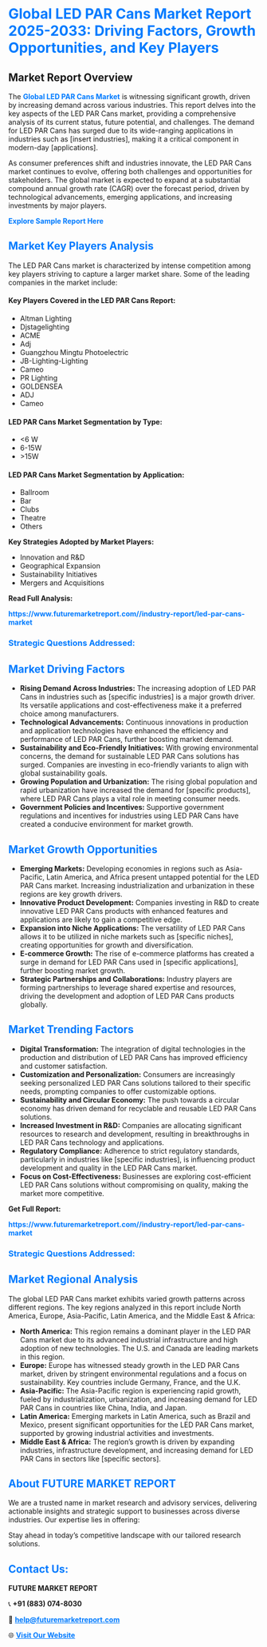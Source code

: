 <h1 style="color: #007BFF;">Global LED PAR Cans Market Report 2025-2033: Driving Factors, Growth Opportunities, and Key Players</h1>

<section id="overview">
<h2>Market Report Overview</h2>
<p>The <a href="https://www.futuremarketreport.com//industry-report/led-par-cans-market" style="color: #007BFF; text-decoration: none;"><strong>Global LED PAR Cans Market</strong></a> is witnessing significant growth, driven by increasing demand across various industries. This report delves into the key aspects of the LED PAR Cans market, providing a comprehensive analysis of its current status, future potential, and challenges. The demand for LED PAR Cans has surged due to its wide-ranging applications in industries such as [insert industries], making it a critical component in modern-day [applications].</p>
<p>As consumer preferences shift and industries innovate, the LED PAR Cans market continues to evolve, offering both challenges and opportunities for stakeholders. The global market is expected to expand at a substantial compound annual growth rate (CAGR) over the forecast period, driven by technological advancements, emerging applications, and increasing investments by major players.</p>
</section>

<section id="overview">
<p><a href="https://www.futuremarketreport.com//request-sample/reportId=75370" style="color: #007BFF; text-decoration: none;"><strong>Explore Sample Report Here</strong></a></p>
</section>

<section id="key-players">
<h2 style="color: #007BFF;">Market Key Players Analysis</h2>
<p>The LED PAR Cans market is characterized by intense competition among key players striving to capture a larger market share. Some of the leading companies in the market include:</p>
<h4>Key Players Covered in the LED PAR Cans Report:</h4>
<ul><li>Altman Lighting</li><li>Djstagelighting</li><li>ACME</li><li>Adj</li><li>Guangzhou Mingtu Photoelectric</li><li>JB-Lighting-Lighting</li><li>Cameo</li><li>PR Lighting</li><li>GOLDENSEA</li><li>ADJ</li><li>Cameo</li></ul>
<h4>LED PAR Cans Market Segmentation by Type:</h4>
<ul><li>&lt;6 W</li><li>6-15W</li><li>&gt;15W</li></ul>

<h4>LED PAR Cans Market Segmentation by Application:</h4>
<ul><li>Ballroom</li><li>Bar</li><li>Clubs</li><li>Theatre</li><li>Others</li></ul>
<p><strong>Key Strategies Adopted by Market Players:</strong></p>
<ul>
<li>Innovation and R&D</li>
<li>Geographical Expansion</li>
<li>Sustainability Initiatives</li>
<li>Mergers and Acquisitions</li>
</ul>
</section>

<section>
<p><strong>Read Full Analysis: </strong></p><a href="https://www.futuremarketreport.com//industry-report/led-par-cans-market" style="color: #007BFF; text-decoration: none;"><strong>https://www.futuremarketreport.com//industry-report/led-par-cans-market</strong></a>
<h3 style="color: #007BFF;">Strategic Questions Addressed:</h3>
</section>

<section id="driving-factors">
<h2 style="color: #007BFF;">Market Driving Factors</h2>
<ul>
<li><strong>Rising Demand Across Industries:</strong> The increasing adoption of LED PAR Cans in industries such as [specific industries] is a major growth driver. Its versatile applications and cost-effectiveness make it a preferred choice among manufacturers.</li>
<li><strong>Technological Advancements:</strong> Continuous innovations in production and application technologies have enhanced the efficiency and performance of LED PAR Cans, further boosting market demand.</li>
<li><strong>Sustainability and Eco-Friendly Initiatives:</strong> With growing environmental concerns, the demand for sustainable LED PAR Cans solutions has surged. Companies are investing in eco-friendly variants to align with global sustainability goals.</li>
<li><strong>Growing Population and Urbanization:</strong> The rising global population and rapid urbanization have increased the demand for [specific products], where LED PAR Cans plays a vital role in meeting consumer needs.</li>
<li><strong>Government Policies and Incentives:</strong> Supportive government regulations and incentives for industries using LED PAR Cans have created a conducive environment for market growth.</li>
</ul>
</section>

<section id="growth-opportunities">
<h2 style="color: #007BFF;">Market Growth Opportunities</h2>
<ul>
<li><strong>Emerging Markets:</strong> Developing economies in regions such as Asia-Pacific, Latin America, and Africa present untapped potential for the LED PAR Cans market. Increasing industrialization and urbanization in these regions are key growth drivers.</li>
<li><strong>Innovative Product Development:</strong> Companies investing in R&D to create innovative LED PAR Cans products with enhanced features and applications are likely to gain a competitive edge.</li>
<li><strong>Expansion into Niche Applications:</strong> The versatility of LED PAR Cans allows it to be utilized in niche markets such as [specific niches], creating opportunities for growth and diversification.</li>
<li><strong>E-commerce Growth:</strong> The rise of e-commerce platforms has created a surge in demand for LED PAR Cans used in [specific applications], further boosting market growth.</li>
<li><strong>Strategic Partnerships and Collaborations:</strong> Industry players are forming partnerships to leverage shared expertise and resources, driving the development and adoption of LED PAR Cans products globally.</li>
</ul>
</section>

<section id="trending-factors">
<h2 style="color: #007BFF;">Market Trending Factors</h2>
<ul>
<li><strong>Digital Transformation:</strong> The integration of digital technologies in the production and distribution of LED PAR Cans has improved efficiency and customer satisfaction.</li>
<li><strong>Customization and Personalization:</strong> Consumers are increasingly seeking personalized LED PAR Cans solutions tailored to their specific needs, prompting companies to offer customizable options.</li>
<li><strong>Sustainability and Circular Economy:</strong> The push towards a circular economy has driven demand for recyclable and reusable LED PAR Cans solutions.</li>
<li><strong>Increased Investment in R&D:</strong> Companies are allocating significant resources to research and development, resulting in breakthroughs in LED PAR Cans technology and applications.</li>
<li><strong>Regulatory Compliance:</strong> Adherence to strict regulatory standards, particularly in industries like [specific industries], is influencing product development and quality in the LED PAR Cans market.</li>
<li><strong>Focus on Cost-Effectiveness:</strong> Businesses are exploring cost-efficient LED PAR Cans solutions without compromising on quality, making the market more competitive.</li>
</ul>
</section>

<section>
<p><strong>Get Full Report: </strong></p><a href="https://www.futuremarketreport.com//industry-report/led-par-cans-market" style="color: #007BFF; text-decoration: none;"><strong>https://www.futuremarketreport.com//industry-report/led-par-cans-market</strong></a>
<h3 style="color: #007BFF;">Strategic Questions Addressed:</h3>
</section>


<section id="regional-analysis">
<h2 style="color: #007BFF;">Market Regional Analysis</h2>
<p>The global LED PAR Cans market exhibits varied growth patterns across different regions. The key regions analyzed in this report include North America, Europe, Asia-Pacific, Latin America, and the Middle East & Africa:</p>
<ul>
<li><strong>North America:</strong> This region remains a dominant player in the LED PAR Cans market due to its advanced industrial infrastructure and high adoption of new technologies. The U.S. and Canada are leading markets in this region.</li>
<li><strong>Europe:</strong> Europe has witnessed steady growth in the LED PAR Cans market, driven by stringent environmental regulations and a focus on sustainability. Key countries include Germany, France, and the U.K.</li>
<li><strong>Asia-Pacific:</strong> The Asia-Pacific region is experiencing rapid growth, fueled by industrialization, urbanization, and increasing demand for LED PAR Cans in countries like China, India, and Japan.</li>
<li><strong>Latin America:</strong> Emerging markets in Latin America, such as Brazil and Mexico, present significant opportunities for the LED PAR Cans market, supported by growing industrial activities and investments.</li>
<li><strong>Middle East & Africa:</strong> The region’s growth is driven by expanding industries, infrastructure development, and increasing demand for LED PAR Cans in sectors like [specific sectors].</li>
</ul>
</section>

<footer>
<h2 style="color: #007BFF;">About FUTURE MARKET REPORT</h2>
<p>We are a trusted name in market research and advisory services, delivering actionable insights and strategic support to businesses across diverse industries. Our expertise lies in offering:</p>

<p>Stay ahead in today’s competitive landscape with our tailored research solutions.</p>

<h2 style="color: #007BFF;">Contact Us:</h2>
<p><strong>FUTURE MARKET REPORT</strong></p>
<p>📞 <strong>+91 (883) 074-8030</strong></p>
<p>📧 <strong><a href="mailto:help@futuremarketreport.com" style="color: #007BFF;">help@futuremarketreport.com</a></strong></p>
<p>🌐 <strong><a href="https://www.futuremarketreport.com/" style="color: #007BFF;">Visit Our Website</a></strong></p>
</footer>